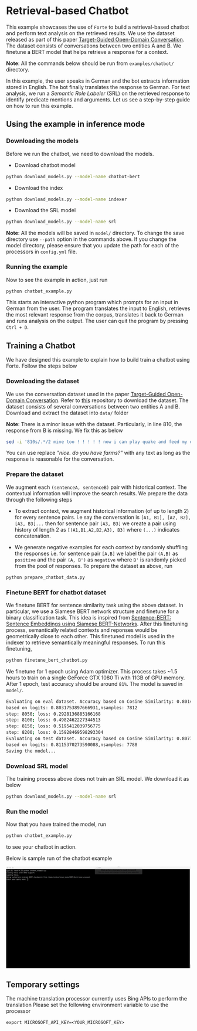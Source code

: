 # Retrieval-based Chatbot

This example showcases the use of `Forte` to build a retrieval-based chatbot and perform text 
analysis on the retrieved results. We use the dataset released as part of this paper 
[Target-Guided Open-Domain Conversation](https://arxiv.org/abs/1905.11553). The dataset consists 
of conversations between two entities A and B. We finetune a BERT model that helps retrieve a 
response for a context.

**Note**: All the commands below should be run from `examples/chatbot/` directory.

In this example, the user speaks in German and the bot extracts information stored in English. The 
bot finally translates the response to German. For text analysis, we run a *Semantic Role 
Labeler* (SRL) on the retrieved response to identify predicate mentions and arguments. Let us see a 
step-by-step guide on how to run this example.

## Using the example in inference mode

### Downloading the models

Before we run the chatbot, we need to download the models. 

- Download chatbot model

```bash
python download_models.py --model-name chatbot-bert
```

- Download the index

```bash
python download_models.py --model-name indexer
```

- Download the SRL model

```bash
python download_models.py --model-name srl
```

**Note**: All the models will be saved in `model/` directory. To change the save directory use 
`--path` option in the commands above. If you change the model directory, please ensure that you 
update the path for each of the processors in `config.yml` file.

### Running the example

Now to see the example in action, just run

```bash
python chatbot_example.py
```

This starts an interactive python program which prompts for an input in German from the user. The 
program translates the input to English, retrieves the most relevant response from the corpus, 
translates it back to German and runs analysis on the output. The user can quit the program by 
pressing `Ctrl + D`.


## Training a Chatbot

We have designed this example to explain how to build train a chatbot using Forte. Follow the steps 
below

### Downloading the dataset

We use the conversation dataset used in the paper 
[Target-Guided Open-Domain Conversation](https://arxiv.org/abs/1905.11553). Refer to 
[this](https://github.com/squareRoot3/Target-Guided-Conversation) repository to download the 
dataset. The dataset consists of several conversations between two entities A and B. Download and
extract the dataset into `data/` folder

**Note**: There is a minor issue with the dataset. Particularly, in line 810, the response from B is
 missing. We fix this as below

```bash
sed -i '810s/.*/2 mine too ! ! ! ! ! now i can play quake and feed my dogs\tnice. do you have farms?/' data/source/all_none_original_no_cands.txt > data/source/dataset.txt
```

You can use replace *"nice. do you have farms?"* with any text as long as the response is
reasonable for the conversation.
  
### Prepare the dataset

We augment each `(sentenceA, sentenceB)` pair with historical context. The contextual information 
will improve the search results. We prepare the data through the following steps

- To extract context, we augment historical information (of up to length 2) for every sentence 
pairs. i.e say the conversation is `[A1, B1], [A2, B2], [A3, B3]...` then for sentence pair 
`[A3, B3]` we create a pair using history of length 2 as `[(A1,B1,A2,B2,A3), B3]` where `(...)` 
indicates concatenation.

- We generate negative examples for each context by randomly shuffling the responses i.e. for 
sentence pair `[A,B]` we label the pair `(A,B)` as `positive` and the pair `(A, B')` as `negative` 
where `B'` is randomly picked from the pool of responses. To prepare the dataset as above, run

```bash
python prepare_chatbot_data.py
```

### Finetune BERT for chatbot dataset

We finetune BERT for sentence similarity task using the above dataset. In particular, we use a 
Siamese BERT network structure and finetune for a binary classification task. This idea is inspired 
from [Sentence-BERT: Sentence Embeddings using Siamese BERT-Networks](https://arxiv.org/abs/1908.10084). 
After this finetuning process, semantically related contexts and reponses would be geometrically 
close to each other. This finetuned model is used in the indexer to retrieve semantically meaningful
 responses. To run this finetuning,

```bash
python finetune_bert_chatbot.py
```

We finetune for 1 epoch using Adam optimizer. This process takes ~1.5 hours to train on a single 
GeForce GTX 1080 Ti with 11GB of GPU memory. After 1 epoch, test accuracy should be around `81%`.
The model is saved in `model/`.

```bash
Evaluating on eval dataset. Accuracy based on Cosine Similarity: 0.8014592933947773,Accuracy 
based on logits: 0.8031753897666931,nsamples: 7812
step: 8050; loss: 0.2928136885166168
step: 8100; loss: 0.4982462227344513
step: 8150; loss: 0.5195412039756775
step: 8200; loss: 0.15928469598293304
Evaluating on test dataset. Accuracy based on Cosine Similarity: 0.8077812018489985,Accuracy 
based on logits: 0.8115370273590088,nsamples: 7788
Saving the model...
```

### Download SRL model

The training process above does not train an SRL model. We download it as below

```bash
python download_models.py --model-name srl
```

### Run the model

Now that you have trained the model, run

```bash
python chatbot_example.py
```

to see your chatbot in action.

Below is sample run of the chatbot example 

![](example.gif)

## Temporary settings


The machine translation processor currently uses Bing APIs to perform the translation Please set the
following environment variable to use the processor

```
export MICROSOFT_API_KEY=<YOUR_MICROSOFT_KEY>
```